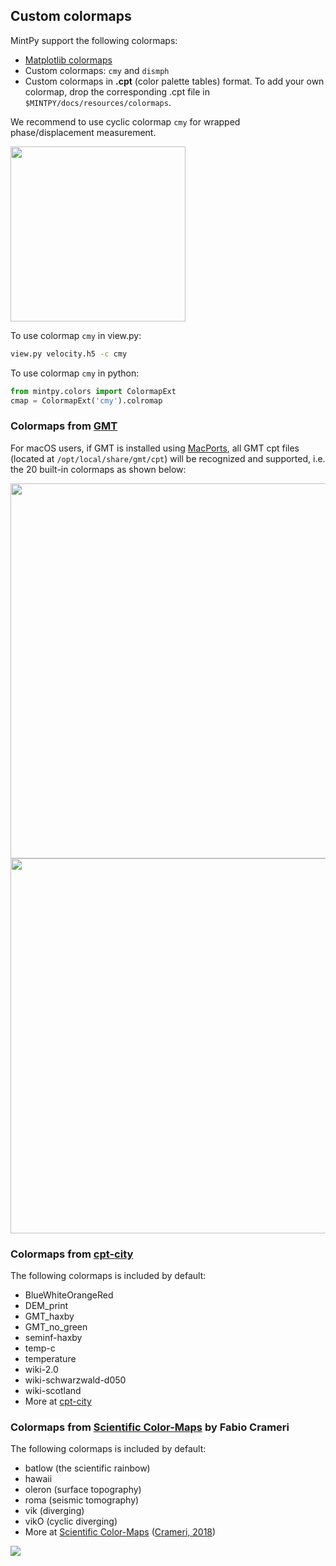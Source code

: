 ## Custom colormaps

MintPy support the following colormaps:

+ [Matplotlib colormaps](https://matplotlib.org/3.1.0/tutorials/colors/colormaps.html)
+ Custom colormaps: `cmy` and `dismph`
+ Custom colormaps in **.cpt** (color palette tables) format. To add your own colormap, drop the corresponding .cpt file in `$MINTPY/docs/resources/colormaps`.

We recommend to use cyclic colormap `cmy` for wrapped phase/displacement measurement.

<p align="left">
  <img width="280" src="https://yunjunzhang.files.wordpress.com/2020/01/cmap_cmy-1.png">
</p>

To use colormap `cmy` in view.py:

```bash
view.py velocity.h5 -c cmy
```

To use colormap `cmy` in python:

```python
from mintpy.colors import ColormapExt
cmap = ColormapExt('cmy').colromap
```

### Colormaps from [GMT](http://www.soest.hawaii.edu/gmt/) ###

For macOS users, if GMT is installed using [MacPorts](https://www.macports.org), all GMT cpt files (located at `/opt/local/share/gmt/cpt`) will be recognized and supported, i.e. the 20 built-in colormaps as shown below:

<p align="left">
  <img width="600" src="https://docs.generic-mapping-tools.org/5.4/_images/GMT_App_M_1a.png">
  <img width="600" src="https://docs.generic-mapping-tools.org/5.4/_images/GMT_App_M_1b.png">
</p>

### Colormaps from [cpt-city](http://soliton.vm.bytemark.co.uk/pub/cpt-city/views/totp-cpt.html) ###

The following colormaps is included by default:

+ BlueWhiteOrangeRed
+ DEM_print
+ GMT_haxby
+ GMT_no_green
+ seminf-haxby
+ temp-c
+ temperature
+ wiki-2.0
+ wiki-schwarzwald-d050
+ wiki-scotland
+ More at [cpt-city](http://soliton.vm.bytemark.co.uk/pub/cpt-city/views/totp-cpt.html)

### Colormaps from [Scientific Color-Maps](http://www.fabiocrameri.ch/colourmaps.php) by Fabio Crameri ###

The following colormaps is included by default:

+ batlow (the scientific rainbow)
+ hawaii
+ oleron (surface topography)
+ roma (seismic tomography)
+ vik (diverging)
+ vikO (cyclic diverging)
+ More at [Scientific Color-Maps](http://www.fabiocrameri.ch/colourmaps.php) ([Crameri, 2018](https://doi.org/10.5194/gmd-11-2541-2018))

<p align="left">
  <img src="http://www.fabiocrameri.ch/resources/ScientificColourMaps_FabioCrameri.png">
</p>
